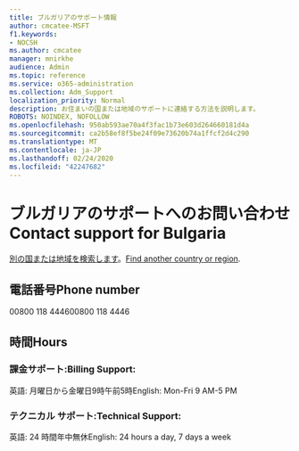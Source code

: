 ```yaml
---
title: ブルガリアのサポート情報
author: cmcatee-MSFT
f1.keywords:
- NOCSH
ms.author: cmcatee
manager: mnirkhe
audience: Admin
ms.topic: reference
ms.service: o365-administration
ms.collection: Adm_Support
localization_priority: Normal
description: お住まいの国または地域のサポートに連絡する方法を説明します。
ROBOTS: NOINDEX, NOFOLLOW
ms.openlocfilehash: 950ab593ae70a4f3fac1b73e603d264660181d4a
ms.sourcegitcommit: ca2b58ef8f5be24f09e73620b74a1ffcf2d4c290
ms.translationtype: MT
ms.contentlocale: ja-JP
ms.lasthandoff: 02/24/2020
ms.locfileid: "42247682"
---
```

# <a name="contact-support-for-bulgaria"></a><span data-ttu-id="baf73-103">ブルガリアのサポートへのお問い合わせ</span><span class="sxs-lookup"><span data-stu-id="baf73-103">Contact support for Bulgaria</span></span>

<span data-ttu-id="baf73-104">[別の国または地域を検索します](../contact-support-for-business-products.md)。</span><span class="sxs-lookup"><span data-stu-id="baf73-104">[Find another country or region](../contact-support-for-business-products.md).</span></span>

## <a name="phone-number"></a><span data-ttu-id="baf73-105">電話番号</span><span class="sxs-lookup"><span data-stu-id="baf73-105">Phone number</span></span>
<span data-ttu-id="baf73-106">00800 118 4446</span><span class="sxs-lookup"><span data-stu-id="baf73-106">00800 118 4446</span></span>

## <a name="hours"></a><span data-ttu-id="baf73-107">時間</span><span class="sxs-lookup"><span data-stu-id="baf73-107">Hours</span></span>
### <a name="billing-support"></a><span data-ttu-id="baf73-108">課金サポート:</span><span class="sxs-lookup"><span data-stu-id="baf73-108">Billing Support:</span></span>

<span data-ttu-id="baf73-109">英語: 月曜日から金曜日9時午前5時</span><span class="sxs-lookup"><span data-stu-id="baf73-109">English: Mon-Fri 9 AM-5 PM</span></span>

### <a name="technical-support"></a><span data-ttu-id="baf73-110">テクニカル サポート:</span><span class="sxs-lookup"><span data-stu-id="baf73-110">Technical Support:</span></span>

<span data-ttu-id="baf73-111">英語: 24 時間年中無休</span><span class="sxs-lookup"><span data-stu-id="baf73-111">English: 24 hours a day, 7 days a week</span></span>